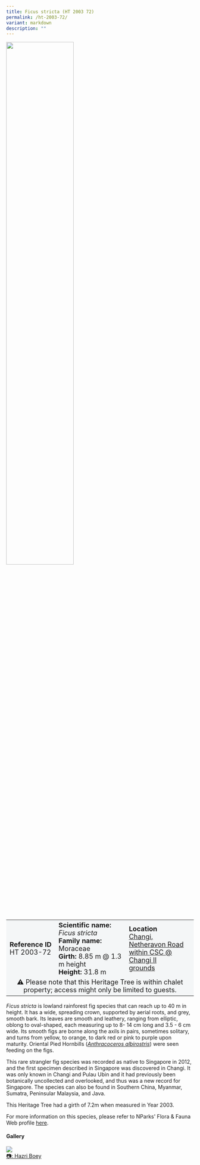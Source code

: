 ```yaml
---
title: Ficus stricta (HT 2003 72)
permalink: /ht-2003-72/
variant: markdown
description: ""
---
```

<div class="isomer-image-wrapper">
<img style="width: 60%" src="/images/Heritage_trees_photos/ficstr_ht2003-72_habit.jpg">
</div><table style="minWidth: 100px; font-size: 18px; background: #F4F6F7">
<tbody><tr>
<td rowspan="1" colspan="1">
<strong>Reference ID</strong>
<br>HT 2003-72
</td>
<td rowspan="1" colspan="1">
	<strong>Scientific name:</strong> <em>Ficus stricta</em>
<br><strong>Family name: </strong>Moraceae
<br><strong>Girth: </strong>8.85 m @ 1.3 m height
<br><strong>Height: </strong>31.8 m
</td>
<td rowspan="1" colspan="1">
<strong>Location</strong><a href="https://www.onemap.gov.sg/?lat=1.3915500000040653&amp;lng=103.98188999999843">
 <br>Changi, Netheravon Road<br>within CSC @ Changi II<br>grounds</a>
</td></tr>
<tr><td style="text-align: center;" colspan="3">  
⚠️ Please note that this Heritage Tree is within chalet property; access might only be limited to guests.</td></tr>
</tbody>
</table>
<p><em>Ficus stricta</em> is lowland rainforest fig species that can reach up to 40 m in height. It has a wide, spreading crown, supported by aerial roots, and grey, smooth bark. Its leaves are smooth and leathery, ranging from elliptic, oblong to oval-shaped, each measuring up to 8- 14 cm long and 3.5 - 6 cm wide. Its smooth figs are borne along the axils in pairs, sometimes solitary, and turns from yellow, to orange, to dark red or pink to purple upon maturity. Oriental Pied Hornbills (<a href="https://www.nparks.gov.sg/florafaunaweb/fauna/1/7/174"><em>Anthracoceros albirostris</em></a>) were seen feeding on the figs.</p>
	
<p>This rare strangler fig species was recorded as native to Singapore in 2012, and the first specimen described in Singapore was discovered in Changi. It was only known in Changi and Pulau Ubin and it had previously been botanically uncollected and overlooked, and thus was a new record for Singapore. The species can also be found in Southern China, Myanmar, Sumatra, Peninsular Malaysia, and Java.</p> 

<p>This Heritage Tree had a girth of 7.2m when measured in Year 2003.</p>

<p>For more information on this species, please refer to NParks' Flora &amp; Fauna Web profile <a href="https://www.nparks.gov.sg/florafaunaweb/flora/5/6/5623">here</a>.</p>

<h4><b>Gallery</b></h4>
<div class="isomer-card-grid">
<a href="/images/Heritage_trees_photos/ficstr_ht2003-72_habit.jpg" class="isomer-card">
<div class="isomer-card-image">
<div class="isomer-image-wrapper"><img src="/images/Heritage_trees_photos/ficstr_ht2003-72_habit.jpg"></div></div>
<div class="isomer-card-body"><div class="isomer-card-description">📷: Hazri Boey</div></div></a><br></div>